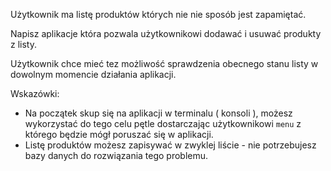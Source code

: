 Użytkownik ma listę produktów których nie nie sposób jest zapamiętać. 

Napisz aplikacje która pozwala użytkownikowi dodawać i usuwać produkty z listy.

Użytkownik chce mieć tez możliwość sprawdzenia obecnego stanu listy w dowolnym momencie działania aplikacji.

Wskazówki:

- Na początek skup się na aplikacji w terminalu ( konsoli ), możesz wykorzystać do tego celu pętle dostarczając użytkownikowi `menu` z którego będzie mógł poruszać się w aplikacji.
- Listę produktów możesz zapisywać w zwyklej liście - nie potrzebujesz bazy danych do rozwiązania tego problemu.
